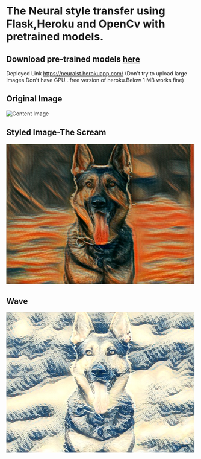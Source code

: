 # The Neural style transfer using Flask,Heroku and OpenCv with pretrained models.

## Download pre-trained models [here](https://github.com/jcjohnson/fast-neural-style)
Deployed Link https://neuralst.herokuapp.com/
(Don't try to upload large images.Don't have GPU...free version of heroku.Below 1 MB works fine)

## Original Image 

![Content Image](https://github.com/prableen14/Neural-Style-Transfer/blob/main/assets/test.jpg)

## Styled Image-The Scream

![scream](https://github.com/Ani-pejakala/neural-style-transfer-web-app/blob/master/assets/test_the_scream.jpg)

## Wave

![Wave](https://github.com/Ani-pejakala/neural-style-transfer-web-app/blob/master/assets/test_the_wave.jpg)
